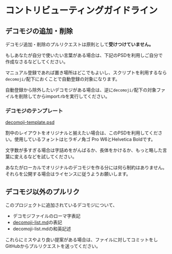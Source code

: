 # コントリビューティングガイドライン

## デコモジの追加・削除

デコモジ追加・削除のプルリクエストは原則として**受けつけていません。**

もしあなたが自分で使いたい言葉がある場合は、下記のPSDを利用しご自分で作成なさるなどしてください。

マニュアル登録であれば置き場所はどこでもよいし、スクリプトを利用するなら`decomoji/`配下におくことで自動登録の対象になります。

自動登録から除外したいデコモジがある場合は、逆に`decomoji/`配下の対象ファイルを削除してからimport.rbを実行してください。

### デコモジのテンプレート

[decomoji-template.psd](decomoji-template.psd)

割中のレイアウトをオリジナルと揃えたい場合は、このPSDを利用してください。使用しているフォントはヒラギノ角ゴ Pro W6とHelvetica Boldです。

文字数が多すぎる場合は字詰めをがんばるか、長体をかけるか、もっと略した言葉に変えるなどを試してください。

あなたがローカルでオリジナルのデコモジを作る分には何ら制約はありません。それらを公開する場合はライセンスに従うようお願いします。

## デコモジ以外のプルリク

このプロジェクトに追加されているデコモジについて、

- デコモジファイルのローマ字表記
- [decomoji-list.md](decomoji-list.md)の表記
- decomoji-list.mdの和英記述

これらにミスやより良い提案がある場合は、ファイルに対してコミットをしGitHubからプルリクエストを送ってください。